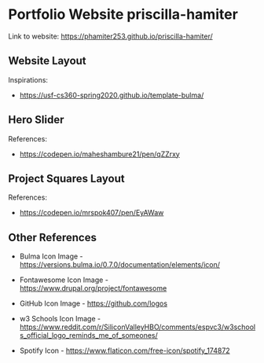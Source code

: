 Portfolio Website priscilla-hamiter
=================

Link to website:
https://phamiter253.github.io/priscilla-hamiter/


Website Layout
--------------

Inspirations:
+ https://usf-cs360-spring2020.github.io/template-bulma/


Hero Slider
-----------

References:
+ https://codepen.io/maheshambure21/pen/qZZrxy

Project Squares Layout
----------------------

References:
+ https://codepen.io/mrspok407/pen/EyAWaw

Other References
----------------

+ Bulma Icon Image - https://versions.bulma.io/0.7.0/documentation/elements/icon/

+ Fontawesome Icon Image - https://www.drupal.org/project/fontawesome

+ GitHub Icon Image - https://github.com/logos

+ w3 Schools Icon Image - https://www.reddit.com/r/SiliconValleyHBO/comments/espvc3/w3schools_official_logo_reminds_me_of_someones/

+ Spotify Icon - https://www.flaticon.com/free-icon/spotify_174872
